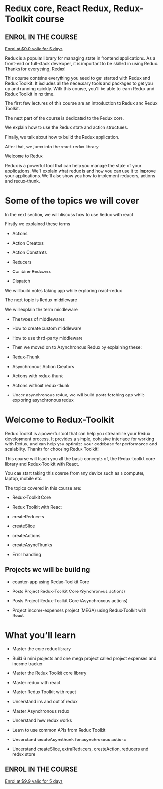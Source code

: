 # Redux core, React Redux, Redux-Toolkit course

## ENROL IN THE COURSE

[Enrol at $9.9 valid for 5 days](https://www.udemy.com/course/redux-core-react-redux-redux-toolkit-complete-course/?couponCode=LUNCHED)

Redux is a popular library for managing state in frontend applications. As a front-end or full-stack developer, it is important to be skilled in using Redux. Thanks for everything, Redux!

This course contains everything you need to get started with Redux and Redux Toolkit. It includes all the necessary tools and packages to get you up and running quickly. With this course, you'll be able to learn Redux and Redux Toolkit in no time.

The first few lectures of this course are an introduction to Redux and Redux Toolkit.

The next part of the course is dedicated to the Redux core.

We explain how to use the Redux state and action structures.

Finally, we talk about how to build the Redux application.

After that, we jump into the react-redux library.

Welcome to Redux

Redux is a powerful tool that can help you manage the state of your applications. We'll explain what redux is and how you can use it to improve your applications. We'll also show you how to implement reducers, actions and redux-thunk.

# Some of the topics we will cover

In the next section, we will discuss how to use Redux with react

Firstly we explained these terms

- Actions

- Action Creators

- Action Constants

- Reducers

- Combine Reducers

- Dispatch

We will build notes taking app while exploring react-redux

The next topic is Redux middleware

We will explain the term middleware

- The types of middlewares

- How to create custom middleware

- How to use third-party middleware

- Then we moved on to Asynchronous Redux by explaining these:

- Redux-Thunk

- Asynchronous Action Creators

- Actions with redux-thunk

- Actions without redux-thunk

- Under asynchronous redux, we will build posts fetching app while exploring asynchronous redux

# Welcome to Redux-Toolkit

Redux Toolkit is a powerful tool that can help you streamline your Redux development process. It provides a simple, cohesive interface for working with Redux, and can help you optimize your codebase for performance and scalability. Thanks for choosing Redux Toolkit!

This course will teach you all the basic concepts of, the Redux-toolkit core library and Redux-Toolkit with React.

You can start taking this course from any device such as a computer, laptop, mobile etc.

The topics covered in this course are:

- Redux-Toolkit Core

- Redux Toolkit with React

- createReducers

- createSlice

- createActions

- createAsyncThunks

- Error handling

## Projects we will be building

- counter-app using Redux-Toolkit Core

- Posts Project Redux-Toolkit Core (Synchronous actions)

- Posts Project Redux-Toolkit Core (Asynchronous actions)

- Project income-expenses project (MEGA) using Redux-Toolkit with React

# What you’ll learn

- Master the core redux library

- Build 6 mini projects and one mega project called project expenses and income tracker

- Master the Redux Toolkit core library

- Master redux with react

- Master Redux Toolkit with react

- Understand ins and out of redux

- Master Asynchronous redux

- Understand how redux works

- Learn to use common APIs from Redux Toolkit

- Understand createAsyncthunk for asynchronous actions

- Understand createSlice, extraReducers, createAction, reducers and redux store

## ENROL IN THE COURSE

[Enrol at $9.9 valid for 5 days](https://www.udemy.com/course/redux-core-react-redux-redux-toolkit-complete-course/?couponCode=LUNCHED)

